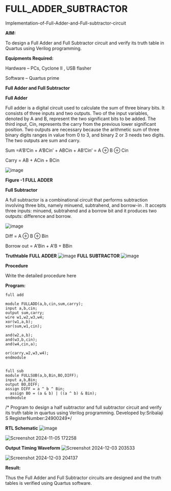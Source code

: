 # FULL_ADDER_SUBTRACTOR

Implementation-of-Full-Adder-and-Full-subtractor-circuit

**AIM:**

To design a Full Adder and Full Subtractor circuit and verify its truth table in Quartus using Verilog programming.

**Equipments Required:**

Hardware – PCs, Cyclone II , USB flasher

Software – Quartus prime

**Full Adder and Full Subtractor**

**Full Adder**

Full adder is a digital circuit used to calculate the sum of three binary bits. It consists of three inputs and two outputs. Two of the input variables, denoted by A and B, represent the two significant bits to be added. The third input, Cin, represents the carry from the previous lower significant position. Two outputs are necessary because the arithmetic sum of three binary digits ranges in value from 0 to 3, and binary 2 or 3 needs two digits. The two outputs are sum and carry.

Sum =A’B’Cin + A’BCin’ + ABCin + AB’Cin’ = A ⊕ B ⊕ Cin 

Carry = AB + ACin + BCin

![image](https://github.com/naavaneetha/FULL_ADDER_SUBTRACTOR/assets/154305477/0f30ba51-5ffb-4198-845f-18e054f675e7)

**Figure -1 FULL ADDER**

**Full Subtractor**

A full subtractor is a combinational circuit that performs subtraction involving three bits, namely minuend, subtrahend, and borrow-in . It accepts three inputs: minuend, subtrahend and a borrow bit and it produces two outputs: difference and borrow.

![image](https://github.com/naavaneetha/FULL_ADDER_SUBTRACTOR/assets/154305477/02b24f51-ab51-4304-9ad6-7b81ffc1ead5)

Diff = A ⊕ B ⊕ Bin 

Borrow out = A'Bin + A'B + BBin

**Truthtable**
**FULL ADDER**
![image](https://github.com/user-attachments/assets/4f221821-70bf-42e5-a2fc-654c0e2dd2d1)
**FULL SUBTRACTOR**
![image](https://github.com/user-attachments/assets/ff1bf36f-7f03-4d61-ba9c-d1fe80c26f1e)



**Procedure**

Write the detailed procedure here

**Program:**
```
full add

module FULLADD(a,b,cin,sum,carry);
input a,b,cin;
output sum,carry;
wire w1,w2,w3,w4;       
xor(w1,a,b);
xor(sum,w1,cin);        

and(w2,a,b);
and(w3,b,cin);
and(w4,cin,a);

or(carry,w2,w3,w4);
endmodule 


full sub
module FULLSUB(a,b,Bin,BO,DIFF);
input a,b,Bin;
output BO,DIFF;
assign DIFF = a ^ b ^ Bin;
  assign BO = (a & b) | ((a ^ b) & Bin);
endmodule

```

/* Program to design a half subtractor and full subtractor circuit and verify its truth table in quartus using Verilog programming.
   Developed by:Sribalaji S RegisterNumber:24900249*/

**RTL Schematic**
![image](https://github.com/user-attachments/assets/2335a954-28a1-4074-94e0-4c0731fbe4da)

![Screenshot 2024-11-05 172258](https://github.com/user-attachments/assets/a699cfeb-efb4-4280-b1fe-cf0debf77873)



**Output Timing Waveform**
![Screenshot 2024-12-03 203533](https://github.com/user-attachments/assets/7599b53b-42de-4be3-b2ad-0544f796c2f2)

![Screenshot 2024-12-03 204137](https://github.com/user-attachments/assets/b42f9eb9-b7c0-463d-a9f6-7a187a420e83)




**Result:**

Thus the Full Adder and Full Subtractor circuits are designed and the truth tables is verified using Quartus software.



